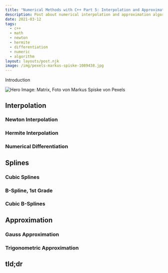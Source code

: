 ```yaml
---
title: "Numerical Methods with C++ Part 5: Interpolation and Approximation"
description: Post about numerical interpolation and approximation algorithm
date: 2021-03-12
tags:
  - c++
  - math
  - newton
  - hermite
  - differentiation
  - numeric
  - algorithm
layout: layouts/post.njk
image: /img/pexels-markus-spiske-1089438.jpg
---
```


Introduction

![Hero Image: Matrix, Foto von Markus Spiske von Pexels](/img/pexels-markus-spiske-1089438.jpg)

## Interpolation

### Newton Interpolation

### Hermite Interpolation

### Numerical Differentiation

## Splines

### Cubic Splines

### B-Spline, 1st Grade

### Cubic B-Splines

## Approximation

### Gauss Approximation

### Trigonometric Approximation

## tld;dr
